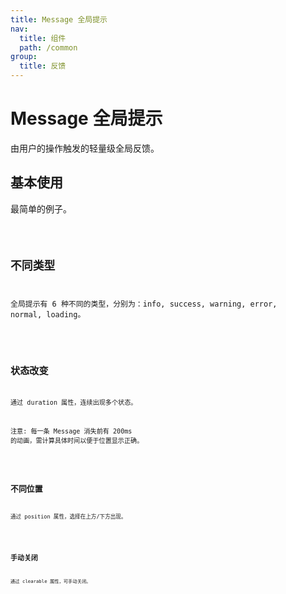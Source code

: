 ```yaml
---
title: Message 全局提示
nav:
  title: 组件
  path: /common
group:
  title: 反馈
---
```


# Message 全局提示

由用户的操作触发的轻量级全局反馈。

## 基本使用

最简单的例子。

<code src="./demos/index1.tsx"/>

## 不同类型

全局提示有 6 种不同的类型，分别为：info, success, warning, error, normal, loading。

<code src="./demos/index2.tsx"/>

## 状态改变

通过 duration 属性，连续出现多个状态。

注意: 每一条 Message 消失前有 200ms 的动画，需计算具体时间以便于位置显示正确。

<code src="./demos/index3.tsx"/>

## 不同位置

通过 position 属性，选择在上方/下方出现。

<code src="./demos/index4.tsx"/>

## 手动关闭

通过 clearable 属性，可手动关闭。

<code src="./demos/index5.tsx"/>

<API/>
